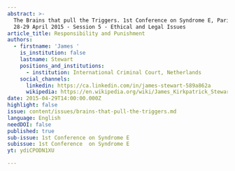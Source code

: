 ```yaml
---
abstract: >-
  The Brains that pull the Triggers. 1st Conference on Syndrome E, Paris IAS,
  28-29 April 2015 - Session 5 - Ethical and Legal Issues
article_title: Responsibility and Punishment
authors:
  - firstname: 'James '
    is_institution: false
    lastname: Stewart
    positions_and_institutions:
      - institution: International Criminal Court, Netherlands
    social_channels:
      linkedin: https://ca.linkedin.com/in/james-stewart-589a862a
      wikipedia: https://en.wikipedia.org/wiki/James_Kirkpatrick_Stewart
date: 2015-04-29T14:00:00.000Z
highlight: false
issue: content/issues/brains-that-pull-the-triggers.md
language: English
needDOI: false
published: true
sub-issue: 1st Conference on Syndrome E
subissue: 1st Conference  on Syndrome E
yt: ydiCPODN1XU

---
```


<Youtube yt="ydiCPODN1XU" caption="Responsibility and Punishment"></Youtube>
